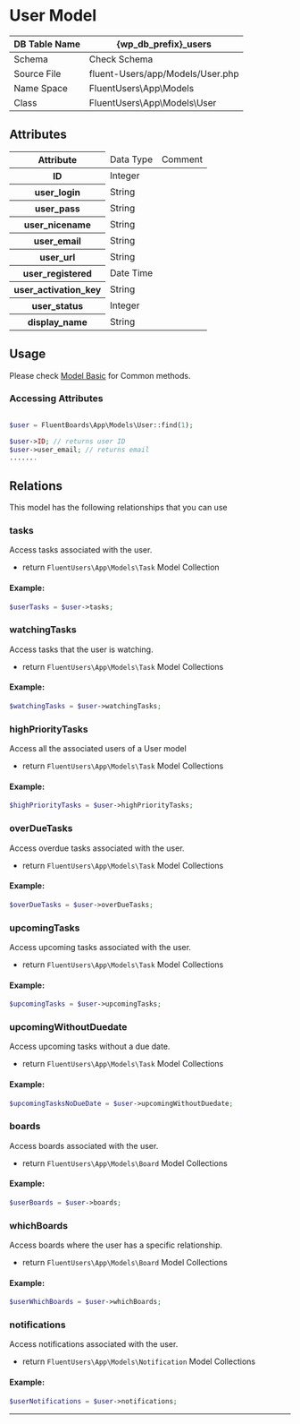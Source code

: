 # User Model

| DB Table Name | {wp_db_prefix}_users                                            |
|---------------|-----------------------------------------------------------------|
| Schema        | <a :href="$withBase('/database/#users-table')">Check Schema</a> |
| Source File   | fluent-Users/app/Models/User.php                                |
| Name Space    | FluentUsers\App\Models                                          |
| Class         | FluentUsers\App\Models\User                                     |

## Attributes
<table class="nowrap">
   <thead>
      <tr>
         <th>Attribute</th>
         <td>Data Type</td>
         <td>Comment</td>
      </tr>
   </thead>
   <tbody>
      <tr>
         <th>ID</th>
         <td>Integer</td>
         <td></td>
      </tr>
      <tr>
         <th>user_login</th>
         <td>String</td>
         <td></td>
      </tr>
      <tr>
         <th>user_pass</th>
         <td>String</td>
         <td></td>
      </tr>
      <tr>
         <th>user_nicename</th>
         <td>String</td>
         <td></td>
      </tr>
      <tr>
         <th>user_email</th>
         <td>String</td>
         <td></td>
      </tr>
      <tr>
         <th>user_url</th>
         <td>String</td>
         <td></td>
      </tr>
      <tr>
         <th>user_registered</th>
         <td>Date Time</td>
         <td></td>
      </tr>
      <tr>
         <th>user_activation_key</th>
         <td>String</td>
         <td></td>
      </tr>
      <tr>
         <th>user_status</th>
         <td>Integer</td>
         <td></td>
      </tr>
      <tr>
         <th>display_name</th>
         <td>String</td>
         <td></td>
      </tr>
   </tbody>
</table>

## Usage
Please check <a href="/database/models/">Model Basic</a> for Common methods.

### Accessing Attributes

```php 

$user = FluentBoards\App\Models\User::find(1);

$user->ID; // returns user ID
$user->user_email; // returns email
.......
```


## Relations
This model has the following relationships that you can use

### tasks
Access tasks associated with the user.

- return `FluentUsers\App\Models\Task` Model Collection

#### Example:
```php 
$userTasks = $user->tasks;
```

### watchingTasks
Access tasks that the user is watching.

- return `FluentUsers\App\Models\Task` Model Collections

#### Example:
```php 
$watchingTasks = $user->watchingTasks;
```

### highPriorityTasks
Access all the associated users of a User model

- return `FluentUsers\App\Models\Task` Model Collections

#### Example:
```php 
$highPriorityTasks = $user->highPriorityTasks;
```

### overDueTasks
Access overdue tasks associated with the user.

- return `FluentUsers\App\Models\Task` Model Collections

#### Example:
```php 
$overDueTasks = $user->overDueTasks;
```

### upcomingTasks
Access upcoming tasks associated with the user.

- return `FluentUsers\App\Models\Task` Model Collections

#### Example:
```php 
$upcomingTasks = $user->upcomingTasks;
```


### upcomingWithoutDuedate
Access upcoming tasks without a due date.

- return `FluentUsers\App\Models\Task` Model Collections

#### Example:
```php 
$upcomingTasksNoDueDate = $user->upcomingWithoutDuedate;
```


### boards
Access boards associated with the user.

- return `FluentUsers\App\Models\Board` Model Collections

#### Example:
```php 
$userBoards = $user->boards;
```

### whichBoards
Access boards where the user has a specific relationship.

- return `FluentUsers\App\Models\Board` Model Collections

#### Example:
```php 
$userWhichBoards = $user->whichBoards;
```

### notifications
Access notifications associated with the user.

- return `FluentUsers\App\Models\Notification` Model Collections

#### Example:
```php 
$userNotifications = $user->notifications;
```

<hr />

